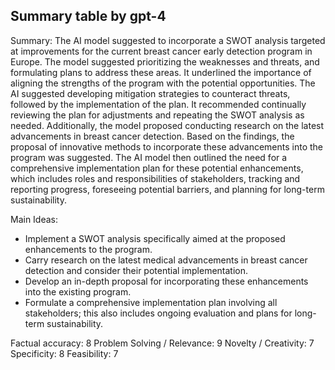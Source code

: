 ## Summary table by gpt-4
Summary: 
The AI model suggested to incorporate a SWOT analysis targeted at improvements for the current breast cancer early detection program in Europe. The model suggested prioritizing the weaknesses and threats, and formulating plans to address these areas. It underlined the importance of aligning the strengths of the program with the potential opportunities. The AI suggested developing mitigation strategies to counteract threats, followed by the implementation of the plan. It recommended continually reviewing the plan for adjustments and repeating the SWOT analysis as needed. Additionally, the model proposed conducting research on the latest advancements in breast cancer detection. Based on the findings, the proposal of innovative methods to incorporate these advancements into the program was suggested. The AI model then outlined the need for a comprehensive implementation plan for these potential enhancements, which includes roles and responsibilities of stakeholders, tracking and reporting progress, foreseeing potential barriers, and planning for long-term sustainability.

Main Ideas: 
- Implement a SWOT analysis specifically aimed at the proposed enhancements to the program.
- Carry research on the latest medical advancements in breast cancer detection and consider their potential implementation.
- Develop an in-depth proposal for incorporating these enhancements into the existing program.
- Formulate a comprehensive implementation plan involving all stakeholders; this also includes ongoing evaluation and plans for long-term sustainability.

Factual accuracy: 8
Problem Solving / Relevance: 9
Novelty / Creativity: 7
Specificity: 8
Feasibility: 7